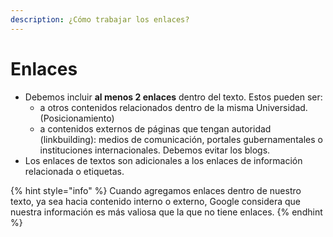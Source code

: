 ```yaml
---
description: ¿Cómo trabajar los enlaces?
---
```


# Enlaces

* Debemos incluir **al menos 2 enlaces** dentro del texto. Estos pueden ser:
  * a otros contenidos relacionados dentro de la misma Universidad. \(Posicionamiento\)
  *  a contenidos externos de páginas que tengan autoridad \(linkbuilding\): medios de comunicación, portales gubernamentales o instituciones internacionales. Debemos evitar los blogs.
* Los enlaces de textos son adicionales a los enlaces de información relacionada o etiquetas.

{% hint style="info" %}
Cuando agregamos enlaces dentro de nuestro texto, ya sea hacia contenido interno o externo, Google considera que nuestra información es más valiosa que la que no tiene enlaces.
{% endhint %}

